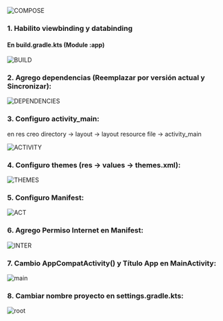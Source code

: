 ![COMPOSE](https://github.com/user-attachments/assets/da0cbaba-6b28-4631-82b1-542482be2e85)

 ### 1. Habilito viewbinding y databinding 
 #### En build.gradle.kts (Module :app)

![BUILD](https://github.com/user-attachments/assets/6ef5e43d-b07a-431e-802d-b377f35e88d6)

### 2. Agrego dependencias (Reemplazar por versión actual y Sincronizar):

![DEPENDENCIES](https://github.com/user-attachments/assets/cdac75b8-2086-4c4f-8bf3-af87cad22d49)

### 3. Configuro activity_main:

en res 
creo directory -> layout -> layout resource file -> activity_main

![ACTIVITY](https://github.com/user-attachments/assets/4cb063c0-1834-4267-a609-b12862f5b038)

### 4. Configuro themes (res -> values -> themes.xml):

![THEMES](https://github.com/user-attachments/assets/e1bccc88-faf6-4b23-98f2-2fc8f718a540)

### 5. Configuro Manifest:

![ACT](https://github.com/user-attachments/assets/63509a2f-4c4b-4a30-b553-29a9b14db376)

### 6. Agrego Permiso Internet en Manifest:

![INTER](https://github.com/user-attachments/assets/04f94916-6915-4c33-85bb-06d2538d64c4)

### 7. Cambio AppCompatActivity() y Título App en MainActivity:

![main](https://github.com/user-attachments/assets/f603eb90-219c-4841-b3d0-4e7df6f6b1c5)

### 8. Cambiar nombre proyecto en settings.gradle.kts:

![root](https://github.com/user-attachments/assets/db3c2eb8-533f-4385-916d-f4049f822dc6)
